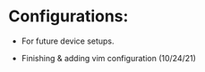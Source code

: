 # Configurations:
  - For future device setups. 

* Finishing & adding vim configuration (10/24/21)
